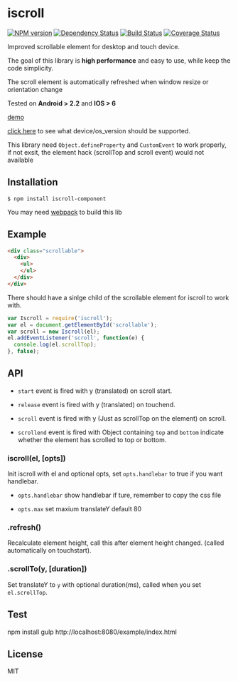 # iscroll

[![NPM version](https://img.shields.io/npm/v/iscroll-component.svg?style=flat-square)](https://www.npmjs.com/package/iscroll-component)
[![Dependency Status](https://img.shields.io/david/chemzqm/iscroll.svg?style=flat-square)](https://david-dm.org/chemzqm/iscroll)
[![Build Status](https://img.shields.io/travis/chemzqm/iscroll/master.svg?style=flat-square)](http://travis-ci.org/chemzqm/iscroll)
[![Coverage Status](https://img.shields.io/coveralls/chemzqm/iscroll/master.svg?style=flat-square)](https://coveralls.io/github/chemzqm/iscroll?branch=master)

Improved scrollable element for desktop and touch device.

The goal of this library is **high performance** and easy to use, while keep the code simplicity.

The scroll element is automatically refreshed when window resize or orientation change

Tested on **Android > 2.2** and **IOS > 6**

[demo](http://chemzqm.github.io/iscroll/)

[click here](https://github.com/chemzqm/iscroll/blob/master/supported.tsv) to see what device/os_version should be supported.

This library need `Object.defineProperty` and `CustomEvent` to work properly, if not exsit, the element hack (scrollTop and scroll event) would not available

## Installation

    $ npm install iscroll-component

You may need [webpack](https://webpack.github.io/) to build this lib

## Example

``` html
<div class="scrollable">
  <div>
    <ul>
    </ul>
  </div>
</div>
```
There should have a sinlge child of the scrollable element for iscroll to work with.

```js
var Iscroll = require('iscroll');
var el = document.getElementById('scrollable');
var scroll = new Iscroll(el);
el.addEventListener('scroll', function(e) {
  console.log(el.scrollTop);
}, false);
```

## API

* `start` event is fired with y (translated) on scroll start.

* `release` event is fired with y (translated) on touchend.

* `scroll` event is fired with y (Just as scrollTop on the element) on scroll.

* `scrollend` event is fired with Object containing `top` and `bottom` indicate whether the element has scrolled to top or bottom.

### iscroll(el, [opts])

Init iscroll with el and optional opts, set `opts.handlebar` to true if you want handlebar.

* `opts.handlebar` show handlebar if ture, remember to copy the css file

* `opts.max` set maxium translateY default 80

### .refresh()

Recalculate element height, call this after element height changed. (called automatically on touchstart).

### .scrollTo(y, [duration])

Set translateY to `y` with optional duration(ms), called when you set `el.scrollTop`.

## Test
  npm install
  gulp
  http://localhost:8080/example/index.html

## License

MIT
